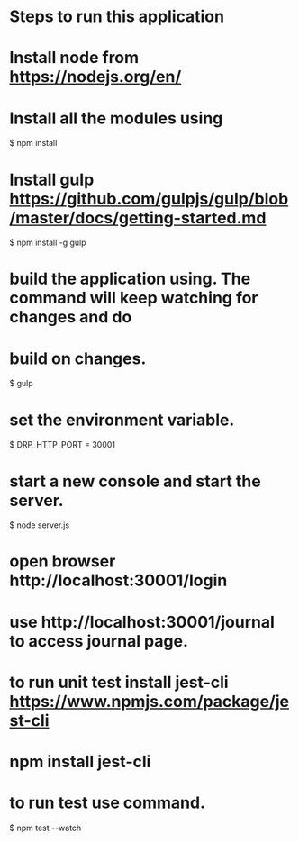 
# Steps to run this application

# Install node from https://nodejs.org/en/

# Install all the modules using
$ npm install

# Install gulp https://github.com/gulpjs/gulp/blob/master/docs/getting-started.md
$ npm install -g gulp

# build the application using. The command will keep watching for changes and do
# build on changes.
$ gulp

# set the environment variable.
$ DRP_HTTP_PORT = 30001

# start a new console and start the server.
$ node server.js

# open browser http://localhost:30001/login
# use http://localhost:30001/journal to access journal page.

# to run unit test install jest-cli https://www.npmjs.com/package/jest-cli
# npm install jest-cli 
# to run test use command.
$ npm test --watch
